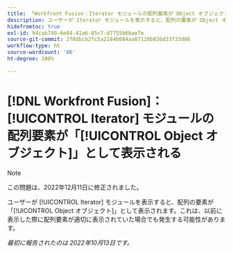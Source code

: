 ```yaml
---
title: 「Workfront Fusion：Iterator モジュールの配列要素が Object オブジェクトとして表示される」
description: ユーザーが Iterator モジュールを表示すると、配列の要素が Object オブジェクトとして表示されます。これは、以前に表示した際に配列要素が適切に表示されていた場合でも発生する可能性があります。
hidefromtoc: true
exl-id: 94cab740-6e04-41a6-85c7-d7755b6bae7e
source-git-commit: 2f8dbcb2fc5a2184b084aa87120b826d33f33d86
workflow-type: ht
source-wordcount: '86'
ht-degree: 100%

---
```


# [!DNL Workfront Fusion]：[!UICONTROL Iterator] モジュールの配列要素が「[!UICONTROL Object オブジェクト]」として表示される

>[!NOTE]
>
>この問題は、2022年12月11日に修正されました。

ユーザーが [!UICONTROL Iterator] モジュールを表示すると、配列の要素が「[!UICONTROL Object オブジェクト]」として表示されます。これは、以前に表示した際に配列要素が適切に表示されていた場合でも発生する可能性があります。

_最初に報告されたのは 2022年10月13日です。_
